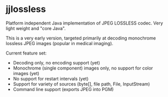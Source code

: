# jjlossless
Platform independent Java implementation of JPEG LOSSLESS codec. Very light weight and "core Java".

This is a very early version, targeted primarily at decoding monochrome lossless JPEG images (popular in medical imaging).

Current feature set:
 - Decoding only, no encoding support (yet)
 - Monochrome (single component) images only, no support for color images (yet)
 - No support for restart intervals (yet)
 - Support for variety of sources (byte[], file path, File, InputStream)
 - Command line support (exports JPEG into PGM)
